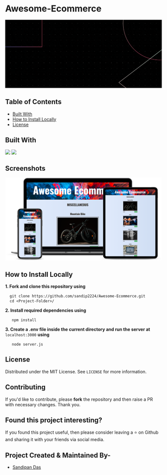 # Awesome-Ecommerce

<p align="center">
   <img src="public/Images/banner1.gif" alt="Logo"/>
</p>

<!-- TABLE OF CONTENTS -->
## Table of Contents

- [Built With](#built-with)
- [How to Install Locally](#how-to-install-locally)
- [License](#license)

<!-- BUILT WITH -->  

## Built With

<p align="left">
   <img src="https://img.shields.io/badge/javascript%20-%23323330.svg?&style=for-the-badge&logo=javascript&logoColor=%23F7DF1E"/>
   <img src="https://img.shields.io/badge/nodejs%20-%23E34F26.svg?&style=for-the-badge&logo=html5&logoColor=white"/>
</p>  

## Screenshots

<p align="center">
  <img src="public/Images/ss3.png" width=800/>
</p>

<!-- INSTALLATION -->
## How to Install Locally

**1. Fork and clone this repository using**

```
  git clone https://github.com/sandip2224/Awesome-Ecommerce.git
  cd <Project-Folder>/
```  

**2. Install required dependencies using**

```
   npm install
```

**3. Create a .env file inside the current directory and run the server at** ``localhost:3000`` **using**

```
   node server.js
```

<!-- LICENSE -->  

## License

Distributed under the MIT License. See `LICENSE` for more information.  

## Contributing

If you'd like to contribute, please **fork** the repository and then raise a PR with necessary changes. Thank you.

## Found this project interesting?

If you found this project useful, then please consider leaving a :star: on Github
and sharing it with your friends via social media.

<!-- CONTACT -->

## Project Created & Maintained By-
  - [Sandipan Das](https://linkedin.com/in/sandipan0164/)
